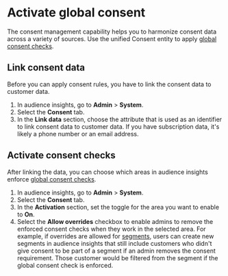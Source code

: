 # Activate global consent

The consent management capability helps you to harmonize consent data across a variety of sources. Use the unified Consent entity to apply [global consent checks](../consent-management/standard-actions.md).

## Link consent data

Before you can apply consent rules, you have to link the consent data to customer data.

1. In audience insights, go to **Admin** > **System**.
1. Select the **Consent** tab.
1. In the **Link data** section, choose the attribute that is used as an identifier to link consent data to customer data. If you have subscription data, it's likely a phone number or an email address. 

<!-- What is it for purpose data? -->

## Activate consent checks

After linking the data, you can choose which areas in audience insights enforce [global consent checks](../consent-management/standard-actions.md). 

1. In audience insights, go to **Admin** > **System**.
1. Select the **Consent** tab.
1. In the **Activation** section, set the toggle for the area you want to enable to **On**.
1. Select the **Allow overrides** checkbox to enable admins to remove the enforced consent checks when they work in the selected area. For example, if overrides are allowed for [segments](segments.md), users can create new segments in audience insights that still include customers who didn't give consent to be part of a segment if an admin removes the consent requirement. Those customer would be filtered from the segment if the global consent check is enforced. 
